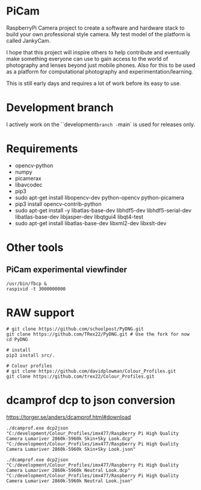 # PiCam
RaspberryPi Camera project to create a software and hardware stack to build your own professional style camera.
My test model of the platform is called JankyCam.

I hope that this project will inspire others to help contribute and eventually make something everyone can use to gain access to the world of photography and lenses beyond just mobile phones. Also for this to be used as a platform for computational photography and experimentation/learning.

This is still early days and requires a lot of work before its easy to use.

# Development branch
I actively work on the ``development` branch - `main` is used for releases only.

# Requirements
- opencv-python
- numpy
- picamerax
- libavcodec
- pip3
- sudo apt-get install libopencv-dev python-opencv python-picamera
- pip3 install opencv-contrib-python
- sudo apt-get install -y libatlas-base-dev libhdf5-dev libhdf5-serial-dev libatlas-base-dev libjasper-dev  libqtgui4  libqt4-test
- sudo apt-get install libatlas-base-dev libxml2-dev libxslt-dev

# Other tools
## PiCam experimental viewfinder
```
/usr/bin/fbcp &
raspivid -t 3000000000
```

# RAW support
```
# git clone https://github.com/schoolpost/PyDNG.git
git clone https://github.com/TRex22/PyDNG.git # Use the fork for now
cd PyDNG

# install
pip3 install src/.

# Colour profiles
# git clone https://github.com/davidplowman/Colour_Profiles.git
git clone https://github.com/trex22/Colour_Profiles.git
```

# dcamprof dcp to json conversion
https://torger.se/anders/dcamprof.html#download

```
./dcamprof.exe dcp2json "C:/development/Colour_Profiles/imx477/Raspberry Pi High Quality Camera Lumariver 2860k-5960k Skin+Sky Look.dcp" "C:/development/Colour_Profiles/imx477/Raspberry Pi High Quality Camera Lumariver 2860k-5960k Skin+Sky Look.json"

./dcamprof.exe dcp2json "C:/development/Colour_Profiles/imx477/Raspberry Pi High Quality Camera Lumariver 2860k-5960k Neutral Look.dcp" "C:/development/Colour_Profiles/imx477/Raspberry Pi High Quality Camera Lumariver 2860k-5960k Neutral Look.json"
```
